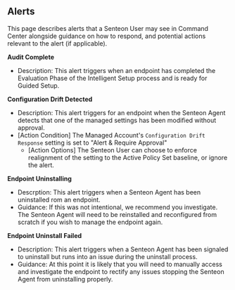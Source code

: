 ## Alerts
This page describes alerts that a Senteon User may see in Command Center alongside guidance on how to respond, and potential actions relevant to the alert (if applicable).

**Audit Complete**
* Description: This alert triggers when an endpoint has completed the Evaluation Phase of the Intelligent Setup process and is ready for Guided Setup.

**Configuration Drift Detected**
* Description: This alert triggers for an endpoint when the Senteon Agent detects that one of the managed settings has been modified without approval.
* [Action Condition] The Managed Account's `Configuration Drift Response` setting is set to "Alert & Require Approval"
  * [Action Options] The Senteon User can choose to enforce realignment of the setting to the Active Policy Set baseline, or ignore the alert.
 
**Endpoint Uninstalling**
* Descrption: This alert triggers when a Senteon Agent has been uninstalled rom an endpoint. 
* Guidance: If this was not intentional, we recommend you investigate. The Senteon Agent will need to be reinstalled and reconfigured from scratch if you wish to manage the endpoint again.

**Endpoint Uninstall Failed**
* Description: This alert triggers when a Senteon Agent has been signaled to uninstall but runs into an issue during the uninstall process. 
* Guidance: At this point it is likely that you will need to manually access and investigate the endpoint to rectify any issues stopping the Senteon Agent from uninstalling properly.  
